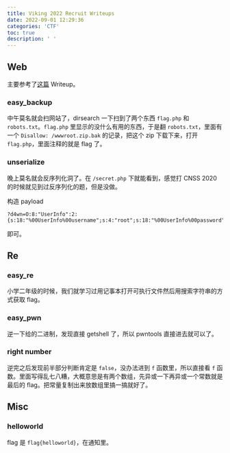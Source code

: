 ```yaml
---
title: Viking 2022 Recruit Writeups
date: 2022-09-01 12:29:36
categories: 'CTF'
toc: true
description: ' '
---
```


## Web

主要参考了[这篇](https://blog.csdn.net/shuaicenglou3032/article/details/116951359) Writeup。

### easy_backup

中午莫名就会扫网站了，dirsearch 一下扫到了两个东西 `flag.php` 和 `robots.txt`。`flag.php` 里显示的没什么有用的东西，于是翻 `robots.txt`，里面有一个 `Disallow: /wwwroot.zip.bak` 的记录，把这个 zip 下载下来，打开 `flag.php`，里面注释的就是 flag 了。

### unserialize

晚上莫名就会反序列化洞了。在 `/secret.php` 下就能看到，感觉打 CNSS 2020 的时候就见到过反序列化的题，但是没做。

构造 payload

```plain
?d4wn=O:8:"UserInfo":2:{s:18:"%00UserInfo%00username";s:4:"root";s:18:"%00UserInfo%00password";s:4:"EnF5";}
```

即可。

## Re

### easy_re

小学二年级的时候，我们就学习过用记事本打开可执行文件然后用搜索字符串的方式获取 flag。

### easy_pwn

逆一下给的二进制，发现直接 getshell 了，所以 pwntools 直接进去就可以了。

### right number

逆完之后发现前半部分判断肯定是 `false`，没办法进到 `f` 函数里，所以直接看 `f` 函数。里面写得乱七八糟，大概意思是有两个数组，先异或一下再异或一个常数就是最后的 flag。把常量复制出来放数组里搞一搞就好了。

## Misc

### helloworld

flag 是 `flag{helloworld}`，在通知里。
